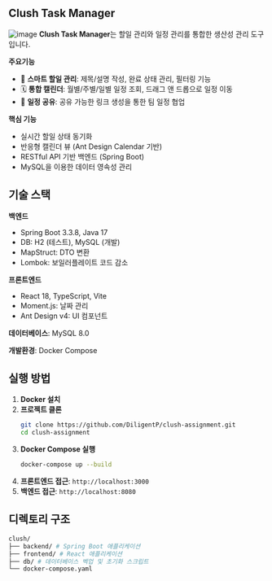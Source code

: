 ## Clush Task Manager
![image](https://obsidian-images-diligentp.s3.ap-northeast-2.amazonaws.com/fe2af3c2f94fdb0d269c60cda0eef1af.png)
**Clush Task Manager**는 할일 관리와 일정 관리를 통합한 생산성 관리 도구입니다.

**주요기능**
- 📝 **스마트 할일 관리**: 제목/설명 작성, 완료 상태 관리, 필터링 기능
- 🗓️ **통합 캘린더**: 월별/주별/일별 일정 조회, 드래그 앤 드롭으로 일정 이동
- 🔗 **일정 공유**: 공유 가능한 링크 생성을 통한 팀 일정 협업

**핵심 기능**
- 실시간 할일 상태 동기화
- 반응형 캘린더 뷰 (Ant Design Calendar 기반)
- RESTful API 기반 백엔드 (Spring Boot)
- MySQL을 이용한 데이터 영속성 관리


## 기술 스택
**백엔드**
- Spring Boot 3.3.8, Java 17
- DB: H2 (테스트), MySQL (개발)
- MapStruct: DTO 변환
- Lombok: 보일러플레이트 코드 감소

**프론트엔드**
- React 18, TypeScript, Vite
- Moment.js: 날짜 관리
- Ant Design v4: UI 컴포넌트

**데이터베이스**: MySQL 8.0

**개발환경**: Docker Compose

## 실행 방법
1. **Docker 설치**
2. **프로젝트 클론**
   ```bash
   git clone https://github.com/DiligentP/clush-assignment.git
   cd clush-assignment
   ```
3. **Docker Compose 실행**
   ```bash
   docker-compose up --build
   ```
4. **프론트엔드 접근**: `http://localhost:3000`
5. **백엔드 접근**: `http://localhost:8080`

## 디렉토리 구조
```bash
clush/
├── backend/ # Spring Boot 애플리케이션
├── frontend/ # React 애플리케이션
├── db/ # 데이터베이스 벡업 및 초기화 스크립트
└── docker-compose.yaml
```
